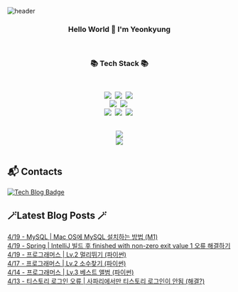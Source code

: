 


![header](https://capsule-render.vercel.app/api?type=waving&color=gradient&height=300&section=header&text=busymidnight&fontAlignY=40&fontSize=50&desc=🌷&descAlignY=65&animation=twinkling)

 <div align="center">
   <h3>Hello World 👋 I'm Yeonkyung</h3>
    <br>

   <h3>📚 Tech Stack 📚</h3>
  	<br>

 <p align="center">
   <img src="https://img.shields.io/badge/Java-007396?style=flat&logo=CoffeeScript&logoColor=white"></a>&nbsp 
   <img src="https://img.shields.io/badge/Python-3766AB?style=flat-square&logo=Python&logoColor=white"/></a>&nbsp    
   <img src="https://img.shields.io/badge/CSharp-239120?style=flat-square&logo=CSharp&logoColor=white"/></a>&nbsp 
   <br>
   <img src="https://img.shields.io/badge/Spring-6DB33F?style=flat-square&logo=Spring&logoColor=white"/></a>&nbsp 
   <img src="https://img.shields.io/badge/Flask-000000?style=flat-square&logo=Flask&logoColor=white"/></a>&nbsp 
   <!--<img src="https://img.shields.io/badge/Django-092E20?style=flat-square&logo=Django&logoColor=white"/></a>&nbsp--> 
   <!--<img src="https://img.shields.io/badge/aws-333664?style=flat-square&logo=amazon-aws&logoColor=white"/></a>&nbsp--> 
   <br>
   <img src="https://img.shields.io/badge/Javascript-ffb13b?style=flat-square&logo=javascript&logoColor=white"/></a>&nbsp 
   <img src="https://img.shields.io/badge/html5-E34F26?style=flat-square&logo=html5&logoColor=white"/></a>&nbsp 
   <img src="https://img.shields.io/badge/css-1572B6?style=flat-square&logo=css3&logoColor=white"/></a>&nbsp 
   <br>
 </p>
  <br>
  <a href="https://hits.seeyoufarm.com"><img src="https://hits.seeyoufarm.com/api/count/incr/badge.svg?url=https%3A%2F%2Fgithub.com%2Fbusymidnight&count_bg=%23BEBEBE&title_bg=%23FFFFFF&icon=baidu.svg&icon_color=%23726161&title=%C2%B7&edge_flat=false"/></a>
  <br>
  <img src="https://github-readme-stats.vercel.app/api?username=busymidnight&show_icons=true">
  <br>
  <br>
  </div>
 
## :mailbox_with_mail: Contacts
[![Tech Blog Badge](http://img.shields.io/badge/-Tech%20blog-black?style=flat-square&logo=tistory&link=https://un-lazy-midnight.tistory.com/)](https://un-lazy-midnight.tistory.com/)

## 🪄Latest Blog Posts 🪄

  [4/19 - MySQL | Mac OS에 MySQL 설치하는 방법 (M1)](https://un-lazy-midnight.tistory.com/80) <br/>
[4/19 - Spring | IntelliJ 빌드 후 finished with non-zero exit value 1 오류 해결하기](https://un-lazy-midnight.tistory.com/79) <br/>
[4/19 - 프로그래머스 | Lv.2 멀리뛰기 (파이썬)](https://un-lazy-midnight.tistory.com/78) <br/>
[4/17 - 프로그래머스 | Lv.2 소수찾기 (파이썬)](https://un-lazy-midnight.tistory.com/77) <br/>
[4/14 - 프로그래머스 | Lv.3 베스트 앨범 (파이썬)](https://un-lazy-midnight.tistory.com/76) <br/>
[4/13 - 티스토리 로그인 오류 | 사파리에서만 티스토리 로그인이 안됨 (해결?)](https://un-lazy-midnight.tistory.com/75) <br/>
